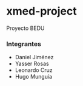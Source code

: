# xmed-project

Proyecto BEDU

### Integrantes

- Daniel Jiménez
- Yasser Rosas
- Leonardo Cruz
- Hugo Munguía

